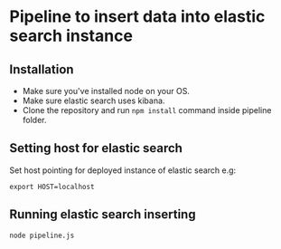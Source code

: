 # Pipeline to insert data into elastic search instance

## Installation

- Make sure you've installed node on your OS.
- Make sure elastic search uses kibana.
- Clone the repository and run `npm install` command inside pipeline folder.

## Setting host for elastic search

Set host pointing for deployed instance of elastic search e.g:

```
export HOST=localhost
```

## Running elastic search inserting

```
node pipeline.js
```
